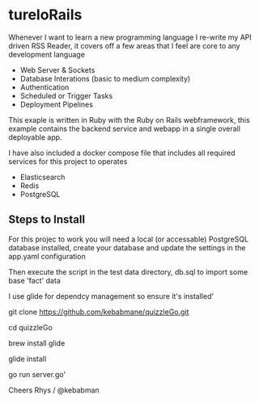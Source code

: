 # tureloRails

Whenever I want to learn a new programming language I re-write my API driven RSS Reader, it covers off a few areas that I feel are core to any development language

- Web Server & Sockets
- Database Interations (basic to medium complexity)
- Authentication
- Scheduled or Trigger Tasks
- Deployment Pipelines

This exaple is written in Ruby with the Ruby on Rails webframework, this example contains the backend service and webapp in a single overall deployable app.

I have also included a docker compose file that includes all required services for this project to operates

- Elasticsearch
- Redis
- PostgreSQL


## Steps to Install

For this projec to work you will need a local (or accessable) PostgreSQL database installed, create your database and update the settings in the app.yaml configuration

Then execute the script in the test data directory, db.sql to import some base 'fact' data 

I use glide for dependcy management so ensure it's installed'

git clone https://github.com/kebabmane/quizzleGo.git

cd quizzleGo

brew install glide

glide install

go run server.go'


Cheers
Rhys / @kebabman